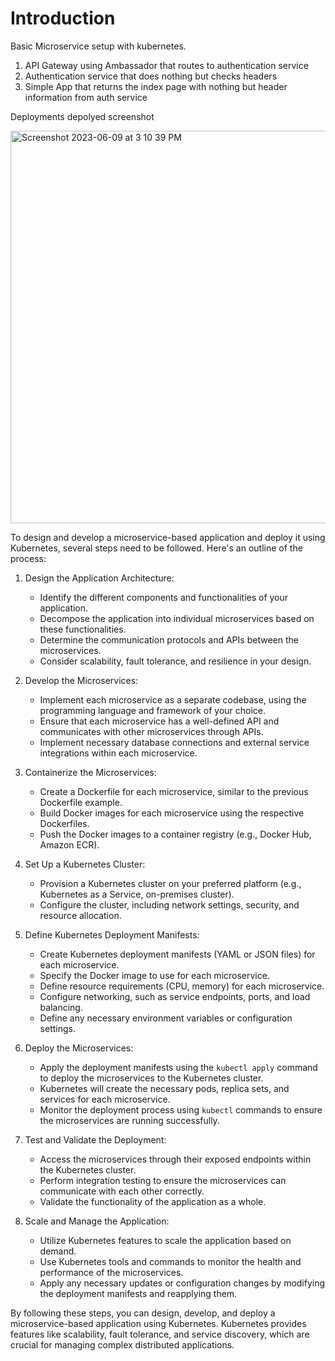 # Introduction

Basic Microservice setup with kubernetes. 

1. API Gateway using Ambassador that routes to authentication service
1. Authentication service that does nothing but checks headers
1. Simple App that returns the index page with nothing but header information from auth service


Deployments depolyed screenshot

<img width="628" alt="Screenshot 2023-06-09 at 3 10 39 PM" src="https://github.com/Pooja-Hegde/micro-kube/assets/51332074/7b1997f0-288b-4350-bd90-11da08173e4d">


To design and develop a microservice-based application and deploy it using Kubernetes, several steps need to be followed. Here's an outline of the process:

1. Design the Application Architecture:
   - Identify the different components and functionalities of your application.
   - Decompose the application into individual microservices based on these functionalities.
   - Determine the communication protocols and APIs between the microservices.
   - Consider scalability, fault tolerance, and resilience in your design.

2. Develop the Microservices:
   - Implement each microservice as a separate codebase, using the programming language and framework of your choice.
   - Ensure that each microservice has a well-defined API and communicates with other microservices through APIs.
   - Implement necessary database connections and external service integrations within each microservice.

3. Containerize the Microservices:
   - Create a Dockerfile for each microservice, similar to the previous Dockerfile example.
   - Build Docker images for each microservice using the respective Dockerfiles.
   - Push the Docker images to a container registry (e.g., Docker Hub, Amazon ECR).

4. Set Up a Kubernetes Cluster:
   - Provision a Kubernetes cluster on your preferred platform (e.g., Kubernetes as a Service, on-premises cluster).
   - Configure the cluster, including network settings, security, and resource allocation.

5. Define Kubernetes Deployment Manifests:
   - Create Kubernetes deployment manifests (YAML or JSON files) for each microservice.
   - Specify the Docker image to use for each microservice.
   - Define resource requirements (CPU, memory) for each microservice.
   - Configure networking, such as service endpoints, ports, and load balancing.
   - Define any necessary environment variables or configuration settings.

6. Deploy the Microservices:
   - Apply the deployment manifests using the `kubectl apply` command to deploy the microservices to the Kubernetes cluster.
   - Kubernetes will create the necessary pods, replica sets, and services for each microservice.
   - Monitor the deployment process using `kubectl` commands to ensure the microservices are running successfully.

7. Test and Validate the Deployment:
   - Access the microservices through their exposed endpoints within the Kubernetes cluster.
   - Perform integration testing to ensure the microservices can communicate with each other correctly.
   - Validate the functionality of the application as a whole.

8. Scale and Manage the Application:
   - Utilize Kubernetes features to scale the application based on demand.
   - Use Kubernetes tools and commands to monitor the health and performance of the microservices.
   - Apply any necessary updates or configuration changes by modifying the deployment manifests and reapplying them.

By following these steps, you can design, develop, and deploy a microservice-based application using Kubernetes. Kubernetes provides features like scalability, fault tolerance, and service discovery, which are crucial for managing complex distributed applications.

